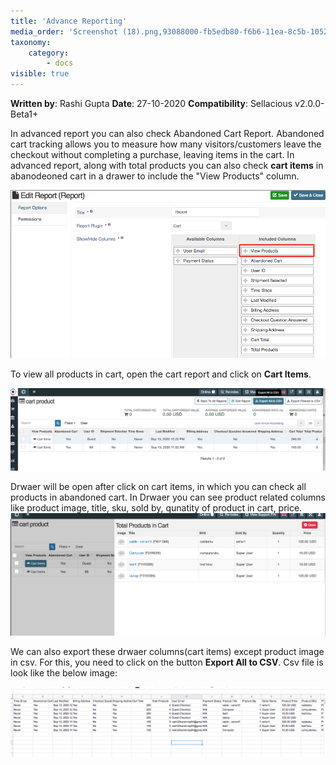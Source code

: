 ```yaml
---
title: 'Advance Reporting'
media_order: 'Screenshot (18).png,93088000-fb5edb80-f6b6-11ea-8c5b-10523596e282.png,93087992-f732be00-f6b6-11ea-88a2-db3a629429d0.png,93088063-129dc900-f6b7-11ea-80cc-9067dcf965b4.png'
taxonomy:
    category:
        - docs
visible: true
---
```


**Written by**: Rashi Gupta
**Date**: 27-10-2020
**Compatibility**: Sellacious v2.0.0-Beta1+

In advanced report you can also check Abandoned Cart Report. Abandoned cart tracking allows you to measure how many visitors/customers leave the checkout without completing a purchase, leaving items in the cart.
In advanced report, along with total products you can also check **cart items** in abanodeoned cart in a drawer to include the "View Products" column. 

![](Screenshot%20%2818%29.png)

To view all products in cart, open the cart report and click on **Cart Items**.

![](93088000-fb5edb80-f6b6-11ea-8c5b-10523596e282.png)

Drwaer will be open after click on cart items, in which you can check all products in abandoned cart. In Drwaer you can see product related columns like product image, title, sku, sold by, qunatity of product in cart, price.
![](93087992-f732be00-f6b6-11ea-88a2-db3a629429d0.png)

We can also export these drwaer columns(cart items) except product image in csv. For this, you need to click on the button **Export All to CSV**. Csv file is look like the below image:

![](93088063-129dc900-f6b7-11ea-80cc-9067dcf965b4.png)



